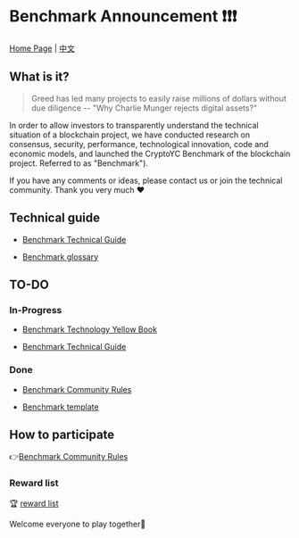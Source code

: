 # Benchmark Announcement :exclamation::exclamation::exclamation:
 [Home Page](https://aturx.github.io/benchmark/) | [中文](README_CN.md)
 
## What is it?

> Greed has led many projects to easily raise millions of dollars without due diligence -- "Why Charlie Munger rejects digital assets?" 

In order to allow investors to transparently understand the technical situation of a blockchain project, we have conducted research on consensus, security, performance, technological innovation, code and economic models, and launched the CryptoYC Benchmark of the blockchain project. Referred to as "Benchmark").

If you have any comments or ideas, please contact us or join the technical community. Thank you very much :heart:


## Technical guide

- [Benchmark Technical Guide](study/Benchmark_tech_study_en.md)

- [Benchmark glossary](result/Glossary/Glossary_en.md)



## TO-DO

### In-Progress

- [Benchmark Technology Yellow Book](result/Benchmark_yellowpaper/README.md)

- [Benchmark Technical Guide](study/Benchmark_tech_study_en.md)

### Done

- [Benchmark Community Rules](rule/Benchmark_rule/Benchmark_rule_en.md)

- [Benchmark template](rule/Benchmark_template/Benchmark_template_en.md)



## How to participate

:point_right:[Benchmark Community Rules](rule/Benchmark_rule/Benchmark_rule_en.md)


### Reward list

:trophy: [reward list](rule/Benchmark_reward_list/Benchmark_reward_list.md)

Welcome everyone to play together:dancers:  


